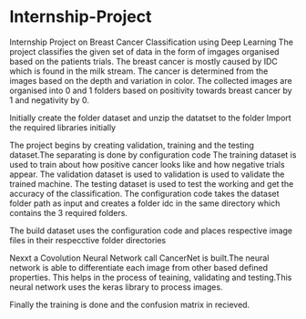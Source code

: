 # Internship-Project
Internship Project on Breast Cancer Classification using Deep Learning
The project classifies the given set of data in the form of imgages organised based on the patients trials.
The breast cancer is mostly caused by IDC which is found in the milk stream.
The cancer is determined from the images based on the depth and variation in color.
The collected images are organised into 0 and 1 folders based on positivity towards breast cancer by 1 and negativity by 0.

Initially create the folder dataset and unzip the datatset to the folder
Import the required  libraries initially

The project begins by creating validation, training and the testing dataset.The separating is done by configuration code
The training dataset is used to train about how positive cancer looks like and how negative trials appear.
The validation dataset is used to validation is used to validate the trained machine.
The testing dataset is used to test the working and get the accuracy of the classification.
The configuration code takes the dataset folder path as input and creates a folder idc in the same directory which contains the 3 required folders.

The build dataset uses the configuration code and places respective image files in their respecctive folder directories

Nexxt a Covolution Neural Network call CancerNet is built.The neural network is able to differentiate each image from other based defined properties.
This helps in the process of teaining, validating and testing.This neural network uses the keras library to process images.

Finally the training is done and the confusion matrix in recieved.
